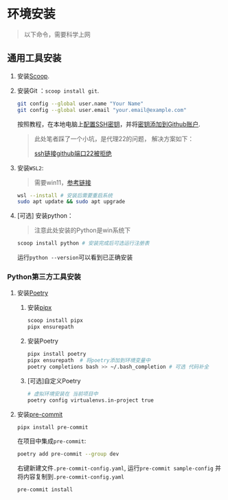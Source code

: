 # 环境安装

> 以下命令，需要科学上网

## 通用工具安装

1. 安装[Scoop](https://scoop.sh/).

2. 安装Git ：`scoop install git`.

   ```bash
   git config --global user.name "Your Name"
   git config --global user.email "your.email@example.com"
   ```

   按照教程，在本地电脑上[配置SSH密钥](https://docs.github.com/zh/authentication/connecting-to-github-with-ssh/generating-a-new-ssh-key-and-adding-it-to-the-ssh-agent)，并将[密钥添加到Github账户](https://docs.github.com/zh/authentication/connecting-to-github-with-ssh/adding-a-new-ssh-key-to-your-github-account#adding-a-new-ssh-key-to-your-account).

   > 此处笔者踩了一个小坑，是代理22的问题， 解决方案如下：
   >
   > [ssh链接github端口22被拒绝](https://www.huatree.top/2024/02/05/20240205-ssh%E9%93%BE%E6%8E%A5github%E7%AB%AF%E5%8F%A322%E8%A2%AB%E6%8B%92%E7%BB%9D/)

3. 安装`WSL2`:

   > 需要win11，[参考链接](https://learn.microsoft.com/zh-cn/windows/python/web-frameworks#install-windows-subsystem-for-linux)

   ```bash
   wsl --install # 安装后需要重启系统
   sudo apt update && sudo apt upgrade
   ```

4. [可选] 安装python：

   > 注意此处安装的Python是win系统下

   ```bash
   scoop install python # 安装完成后可选运行注册表
   ```

   运行`python --version`可以看到已正确安装

### Python第三方工具安装

1. 安装[Poetry](https://python-poetry.org/docs/#installing-with-pipx)

   1. 安装[pipx](https://github.com/pypa/pipx)

      ```bash
      scoop install pipx
      pipx ensurepath
      ```

   2. 安装Poetry

      ```bash
      pipx install poetry
      pipx ensurepath  # 将poetry添加到环境变量中
      poetry completions bash >> ~/.bash_completion # 可选 代码补全
      ```

   3. [可选]自定义Poetry

      ```bash
      # 虚拟环境安装在 当前项目中
      poetry config virtualenvs.in-project true	
      ```

   

2. 安装[pre-commit](https://pre-commit.com/)

   ```bash
   pipx install pre-commit
   ```

   在项目中集成`pre-commit`:

   ```bash
   poetry add pre-commit --group dev
   ```

   右键新建文件`.pre-commit-config.yaml`, 运行`pre-commit sample-config` 并将内容复制到`.pre-commit-config.yaml`

   ```bash
   pre-commit install
   ```
